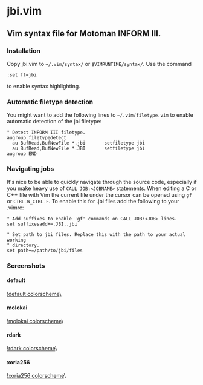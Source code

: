 jbi.vim
=======

Vim syntax file for Motoman INFORM III.
----------------------------------------------------------------------

### Installation

Copy jbi.vim to `~/.vim/syntax/` or `$VIMRUNTIME/syntax/`.
Use the command

    :set ft=jbi

to enable syntax highlighting.


### Automatic filetype detection

You might want to add the following lines to `~/.vim/filetype.vim` to enable
automatic detection of the jbi filetype:
    
    " Detect INFORM III filetype.
    augroup filetypedetect
      au BufRead,BufNewFile *.jbi		setfiletype jbi
      au BufRead,BufNewFile *.JBI		setfiletype jbi
    augroup END

### Navigating jobs

It's nice to be able to quickly navigate through the source code, especially
if you make heavy use of `CALL JOB:<JOBNAME>` statements. When editing a C or
C++ file with Vim the current file under the cursor can be opened using `gf`
or `CTRL-W_CTRL-F`. To enable this for .jbi files add the following to your
.vimrc:

    " Add suffixes to enable 'gf' commands on CALL JOB:<JOB> lines.
    set suffixesadd+=.JBI,.jbi

    " Set path to jbi files. Replace this with the path to your actual working
    " directory.
    set path+=/path/to/jbi/files

### Screenshots

#### default

[!default colorscheme](https://github.com/matthijsk/motoman-inform-vim-syntax/raw/master/img/sample-default.png)\

#### molokai

[!molokai colorscheme](https://github.com/matthijsk/motoman-inform-vim-syntax/raw/master/img/sample-molokai.png)\

#### rdark

[!rdark colorscheme](https://github.com/matthijsk/motoman-inform-vim-syntax/raw/master/img/sample-rdark.png)\

#### xoria256

[!xoria256 colorscheme](https://github.com/matthijsk/motoman-inform-vim-syntax/raw/master/img/sample-xoria256.png)\
